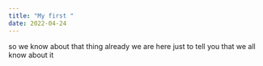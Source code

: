 ```yaml
---
title: "My first "
date: 2022-04-24
---
```

so we know about that thing already we are here just to tell you that we all know about it

